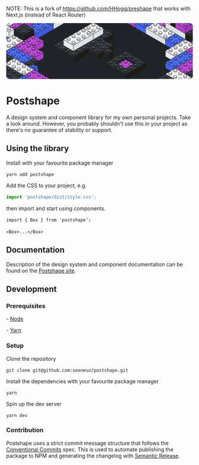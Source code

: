 NOTE: This is a fork of https://github.com/HHogg/preshape that works with Next.js (instead of React Router)

![](./workspaces/site/src/assets/postshape.svg)

# Postshape

A design system and component library for my own personal projects. Take a look around. However, you probably shouldn't use this in your project as there's no guarantee of stability or support.

## Using the library

Install with your favourite package manager

```
yarn add postshape
```

Add the CSS to your project, e.g.

```ts
import 'postshape/dist/style.css';
```

then import and start using components.

```tsx
import { Box } from 'postshape';

<Box>...</Box>
```
## Documentation

Description of the design system and component documentation can be found on the [Postshape site](https://postshape.hogg.io).

## Development

### Prerequisites

- [Node](https://nodejs.org/en/)

- [Yarn](https://yarnpkg.com)

### Setup

Clone the repository

```
git clone git@github.com:xeoneux/postshape.git
```

Install the dependencies with your favourite package manager

```
yarn
```

Spin up the dev server

```
yarn dev
```

### Contribution

Postshape uses a strict commit message structure that follows the [Conventional Commits](https://www.conventionalcommits.org/en/v1.0.0-beta.4/) spec. This is used to automate publishing the package to NPM and generating the changelog with [Semantic Release](https://github.com/semantic-release/semantic-release).
